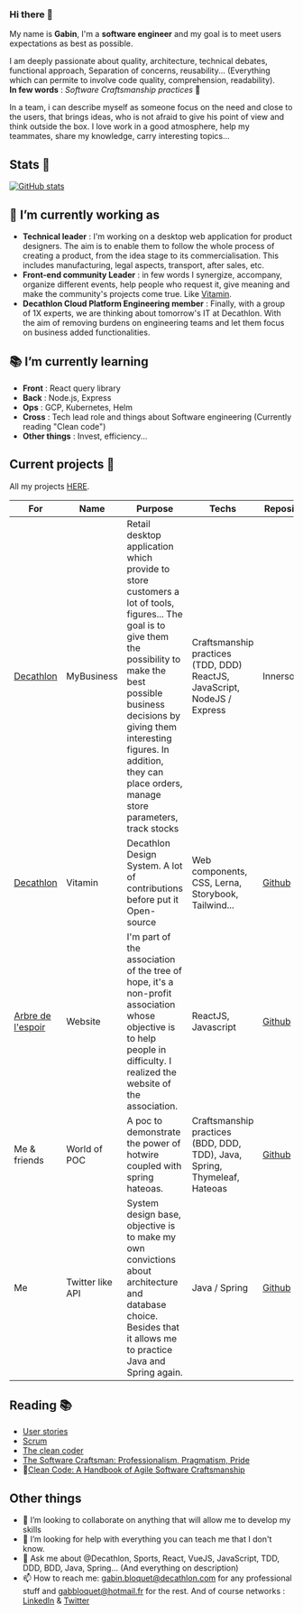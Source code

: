 ### Hi there 👋

My name is **Gabin**, I'm a **software engineer** and my goal is to meet users expectations as best as possible.  

I am deeply passionate about quality, architecture, technical debates, functional approach, Separation of concerns, reusability... (Everything which can permite to involve code quality, comprehension, readability).  
**In few words** : *Software Craftsmanship practices* 🙂

In a team, i can describe myself as someone focus on the need and close to the users, that brings ideas, who is not afraid to give his point of view and think outside the box. I love work in a good atmosphere, help my teammates, share my knowledge, carry interesting topics...

## Stats 🚀

[![GitHub stats](https://github-readme-stats.vercel.app/api?username=gabbloquet&show_icons=true&theme=tokyonight&count_private=true&include_all_commits=true])](https://github.com/anuraghazra/github-readme-stats)

## 🔭 I’m currently working as

- **Technical leader** : I'm working on a desktop web application for product designers. The aim is to enable them to follow the whole process of creating a product, from the idea stage to its commercialisation. This includes manufacturing, legal aspects, transport, after sales, etc.
- **Front-end community Leader** : in few words I synergize, accompany, organize different events, help people who request it, give meaning and make the community's projects come true. Like [Vitamin](https://github.com/Decathlon/vitamin-web).
- **Decathlon Cloud Platform Engineering member** : Finally, with a group of 1X experts, we are thinking about tomorrow's IT at Decathlon. With the aim of removing burdens on engineering teams and let them focus on business added functionalities.

## 📚 I’m currently learning

- **Front** : React query library
- **Back** : Node.js, Express
- **Ops** : GCP, Kubernetes, Helm
- **Cross** : Tech lead role and things about Software engineering (Currently reading "Clean code")
- **Other things** : Invest, efficiency...

## Current projects 🚧

All my projects [HERE](https://github.com/gabbloquet/gabbloquet/blob/master/projects.md).

For|Name|Purpose|Techs|Repository|Demo
--|--|-----|--|--|--
[Decathlon](https://www.decathlon.fr/)| MyBusiness | Retail desktop application which provide to store customers a lot of tools, figures... The goal is to give them the possibility to make the best possible business decisions by giving them interesting figures. In addition, they can place orders, manage store parameters, track stocks | Craftsmanship practices (TDD, DDD) ReactJS, JavaScript, NodeJS / Express | Innersource | Innersource
[Decathlon](https://www.decathlon.fr/)| Vitamin | Decathlon Design System. A lot of contributions before put it Open-source | Web components, CSS, Lerna, Storybook, Tailwind... | [Github](https://github.com/Decathlon/vitamin-web) | [Decathlon Design](https://www.decathlon.design/)
[Arbre de l'espoir](http://www.larbredelespoir.fr/)| Website | I'm part of the association of the tree of hope, it's a non-profit association whose objective is to help people in difficulty. I realized the website of the association. | ReactJS, Javascript | [Github](https://github.com/gabbloquet/arbre-de-lespoir) | [Site](http://www.larbredelespoir.fr/)
Me & friends | World of POC | A poc to demonstrate the power of hotwire coupled with spring hateoas. | Craftsmanship practices (BDD, DDD, TDD), Java, Spring, Thymeleaf, Hateoas | [Github](https://github.com/ecattez/word-of-poc) | Nothing for now
Me | Twitter like API | System design base, objective is to make my own convictions about architecture and database choice. Besides that it allows me to practice Java and Spring again.  | Java / Spring | [Github](https://github.com/gabbloquet/soft-twitter) | [Reports](https://github.com/gabbloquet/soft-twitter/blob/master/reports.md)


## Reading 📚

- [User stories](https://www.youtube.com/watch?v=iu1j9JTXAh4)
- [Scrum](https://www.youtube.com/watch?v=96cIbpiMSb0)
- [The clean coder](https://www.amazon.fr/Clean-Coder-Conduct-Professional-Programmers/dp/0137081073)
- [The Software Craftsman: Professionalism, Pragmatism, Pride](https://www.amazon.fr/Software-Craftsman-Professionalism-Pragmatism-Pride/dp/0134052501)
- 🚧[Clean Code: A Handbook of Agile Software Craftsmanship](https://www.amazon.fr/Clean-Code-Handbook-Software-Craftsmanship/dp/0132350882/) 

## Other things

- 👯 I’m looking to collaborate on anything that will allow me to develop my skills
- 🤔 I’m looking for help with everything you can teach me that I don't know.
- 💬 Ask me about @Decathlon, Sports, React, VueJS, JavaScript, TDD, DDD, BDD, Java, Spring... (And everything on description)
- 📫 How to reach me: gabin.bloquet@decathlon.com for any professional stuff and gabbloquet@hotmail.fr for the rest. And of course networks : [LinkedIn](https://www.linkedin.com/in/gabin-bloquet-65071a145/) & [Twitter](https://twitter.com/BloquetGabin)
